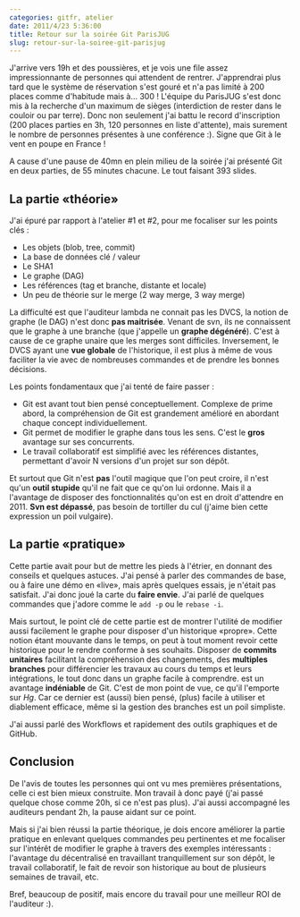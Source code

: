 ```yaml
---
categories: gitfr, atelier
date: 2011/4/23 5:36:00
title: Retour sur la soirée Git ParisJUG
slug: retour-sur-la-soiree-git-parisjug
---
```


J'arrive vers 19h et des poussières, et je vois une file assez impressionnante de personnes qui attendent de rentrer. J'apprendrai plus tard que le système de réservation s'est gouré et n'a pas limité à 200 places comme d'habitude mais à... 300 ! L'équipe du ParisJUG s'est donc mis à la recherche d'un maximum de sièges (interdiction de rester dans le couloir ou par terre). Donc non seulement j'ai battu le record d'inscription (200 places parties en 3h, 120 personnes en liste d'attente), mais surement le nombre de personnes présentes à une conférence :). Signe que Git à le vent en poupe en France !

A cause d'une pause de 40mn en plein milieu de la soirée j'ai présenté Git en deux parties, de 55 minutes chacune. Le tout faisant 393 slides.

La partie «théorie»
-------------------
J'ai épuré par rapport à l'atelier #1 et #2, pour me focaliser sur les points clés :

* Les objets (blob, tree, commit)
* La base de données clé / valeur
* Le SHA1
* Le graphe (DAG)
* Les références (tag et branche, distante et locale)
* Un peu de théorie sur le merge (2 way merge, 3 way merge)

La difficulté est que l'auditeur lambda ne connait pas les DVCS, la notion de graphe (le DAG) n'est donc **pas maitrisée**. Venant de svn, ils ne connaissent que le graphe à une branche (que j'appelle un **graphe dégénéré**). C'est à cause de ce graphe unaire que les merges sont difficiles. Inversement, le DVCS ayant une **vue globale** de l'historique, il est plus à même de vous faciliter la vie avec de nombreuses commandes et de prendre les bonnes décisions.

Les points fondamentaux que j'ai tenté de faire passer : 

* Git est avant tout bien pensé conceptuellement. Complexe de prime abord, la compréhension de Git est grandement amélioré en abordant chaque concept individuellement.
* Git permet de modifier le graphe dans tous les sens. C'est le **gros** avantage sur ses concurrents.
* Le travail collaboratif est simplifié avec les références distantes, permettant d'avoir N versions d'un projet sur son dépôt.

Et surtout que Git n'est **pas** l'outil magique que l'on peut croire, il n'est qu'un **outil stupide** qu'il ne fait que ce qu'on lui ordonne. Mais il a l'avantage de disposer des fonctionnalités qu'on est en droit d'attendre en 2011. **Svn est dépassé**, pas besoin de tortiller du cul (j'aime bien cette expression un poil vulgaire).

La partie «pratique»
--------------------
Cette partie avait pour but de mettre les pieds à l'étrier, en donnant des conseils et quelques astuces. J'ai pensé à parler des commandes de base, ou à faire une démo en «live», mais après quelques essais, je n'était pas satisfait. J'ai donc joué la carte du **faire envie**. J'ai parlé de quelques commandes que j'adore comme le `add -p` ou le `rebase -i`. 

Mais surtout, le point clé de cette partie est de montrer l'utilité de modifier aussi facilement le graphe pour disposer d'un historique «propre». Cette notion étant mouvante dans le temps, on peut à tout moment revoir cette historique pour le rendre conforme à ses souhaits. Disposer de **commits  unitaires** facilitant la compréhension des changements, des **multiples branches** pour différencier les travaux au cours du temps et leurs intégrations, le tout donc dans un graphe facile à comprendre. est un avantage **indéniable** de Git. C'est de mon point de vue, ce qu'il l'emporte sur *Hg*. Car ce dernier est (aussi) bien pensé, (plus) facile à utiliser et diablement efficace, même si la gestion des branches est un poil simpliste.

J'ai aussi parlé des Workflows et rapidement des outils graphiques et de GitHub.

Conclusion
----------
De l'avis de toutes les personnes qui ont vu mes premières présentations, celle ci est bien mieux construite. Mon travail à donc payé (j'ai passé quelque chose comme 20h, si ce n'est pas plus). J'ai aussi accompagné les auditeurs pendant 2h, la pause aidant sur ce point.

Mais si j'ai bien réussi la partie théorique, je dois encore améliorer la partie pratique en enlevant quelques commandes peu pertinentes et me focaliser sur l'intérêt de modifier le graphe à travers des exemples intéressants : l'avantage du décentralisé en travaillant tranquillement sur son dépôt, le travail collaboratif, le fait de revoir son historique au bout de plusieurs semaines de travail, etc.

Bref, beaucoup de positif, mais encore du travail pour une meilleur ROI de l'auditeur :).
